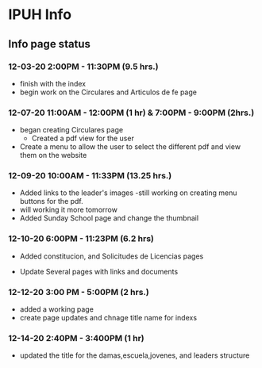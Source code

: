 # IPUH Info

## Info page status

### 12-03-20 2:00PM - 11:30PM (9.5 hrs.)

- finish with the index
- begin work on the Circulares and Articulos de fe page

### 12-07-20 11:00AM - 12:00PM (1 hr) &  7:00PM - 9:00PM (2hrs.)

- began creating Circulares page
  - Created a pdf view for the user
- Create a menu to allow the user to select the different pdf and view them on the website

### 12-09-20 10:00AM - 11:33PM (13.25 hrs.)

- Added links to the leader's images
 -still working on creating menu buttons for the pdf.
- will working it more tomorrow
- Added Sunday School page and change the thumbnail

### 12-10-20 6:00PM - 11:23PM (6.2 hrs)

- Added constitucion, and  Solicitudes de Licencias pages

- Update Several pages with links and documents

### 12-12-20 3:00 PM - 5:00PM (2 hrs.)

- added a working page
- create page updates and chnage title name for indexs

### 12-14-20 2:40PM - 3:400PM (1 hr)

- updated the title for the damas,escuela,jovenes, and leaders structure
